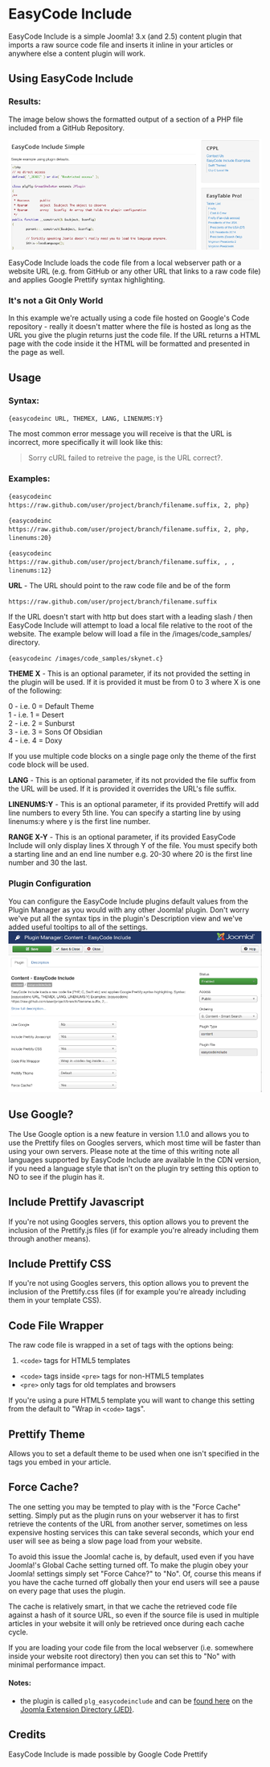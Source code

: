 # EasyCode Include
EasyCode Include is a simple Joomla! 3.x (and 2.5) content plugin that imports a raw source code file and inserts it inline in your articles or anywhere else a content plugin will work.

## Using EasyCode Include

### Results:

The image below shows the formatted output of a section of a PHP file included from a GitHub Repository.

![PHP Sample](readme_images/Default_Include_Example_-_PHP.png)

EasyCode Include loads the code file from a local webserver path or a website URL (e.g. from GitHub or any other URL that links to a raw code file) and applies Google Prettify syntax highlighting.

### It's not a Git Only World
In this example we're actually using a code file hosted on Google's Code repository - really it doesn't matter where the file is hosted as long as the URL you give the plugin returns just the code file. If the URL returns a HTML page with the code inside it the HTML will be formatted and presented in the page as well.

## Usage
### Syntax:

`{easycodeinc URL, THEMEX, LANG, LINENUMS:Y}`

The most common error message you will receive is that the URL is incorrect, more specifically it will look like this:

> Sorry cURL failed to retreive the page, is the URL correct?.

### Examples:

`{easycodeinc https://raw.github.com/user/project/branch/filename.suffix, 2, php}`


`{easycodeinc https://raw.github.com/user/project/branch/filename.suffix, 2, php, linenums:20}`


`{easycodeinc https://raw.github.com/user/project/branch/filename.suffix, , , linenums:12}`

**URL** - The URL should point to the raw code file and be of the form

`https://raw.github.com/user/project/branch/filename.suffix`

If the URL doesn't start with http but does start with a leading slash /  then EasyCode Include will attempt to load a local file relative to the root of the website. The example below will load a file in the /images/code_samples/ directory.

`{easycodeinc /images/code_samples/skynet.c}`

**THEME X** - This is an optional parameter, if its not provided the setting in the plugin will be used. If it is provided it must be from 0 to 3 where X is one of the following:

 0 - i.e. 0 = Default Theme  
 1 - i.e. 1 = Desert  
 2 - i.e. 2 = Sunburst  
 3 - i.e. 3 = Sons Of Obsidian  
 4 - i.e. 4 = Doxy

If you use multiple code blocks on a single page only the theme of the first code block will be used.

**LANG** - This is an optional parameter, if its not provided the file suffix from the URL will be used. If it is provided it overrides the URL's file suffix.

**LINENUMS:Y** - This is an optional parameter, if its provided Prettify will add line numbers to every 5th line. You can specify a starting line by using linenums:y where y is the first line number.

**RANGE X-Y** - This is an optional parameter, if its provided EasyCode Include will only display lines X through Y of the file. You must specify both a starting line and an end line number e.g. 20-30 where 20 is the first line number and 30 the last.

### Plugin Configuration
You can configure the EasyCode Include plugins default values from the Plugin Manager as you would with any other Joomla! plugin. Don't worry we've put all the syntax tips in the plugin's Description view and we've added useful tooltips to all of the settings.
![Plugin Settings](readme_images/Plugin_Settings.png)

## Use Google?
The Use Google option is a new feature in version 1.1.0 and allows you to use the Prettify files on Googles servers, which most time will be faster than using your own servers. Please note at the time of this writing note all languages supported by EasyCode Include are available In the CDN version, if you need a language style that isn't on the plugin try setting this option to NO to see if the plugin has it.

## Include Prettify Javascript
If you're not using Googles servers, this option allows you to prevent the inclusion of the Prettify.js files (if for example you're already including them through another means).

## Include Prettify CSS
If you're not using Googles servers, this option allows you to prevent the inclusion of the Prettify.css files (if for example you're already including them in your template CSS).

## Code File Wrapper
The raw code file is wrapped in a set of tags with the options being:

 1. `<code>` tags for HTML5 templates  
 - `<code>` tags inside `<pre>` tags for non-HTML5 templates  
 - `<pre>` only tags for old templates and browsers  

If you're using a pure HTML5 template you will want to change this setting from the default to "Wrap in `<code>` tags".

## Prettify Theme
Allows you to set a default theme to be used when one isn't specified in the tags you embed in your article.

## Force Cache?
The one setting you may be tempted to play with is the "Force Cache" setting. Simply put as the plugin runs on your webserver it has to first retrieve the contents of the URL from another server, sometimes on less expensive hosting services this can take several seconds, which your end user will see as being a slow page load from your website.

To avoid this issue the Joomla! cache is, by default, used even if you have Joomla!'s Global Cache setting turned off. To make the plugin obey your Joomla! settings simply set "Force Cahce?" to "No". Of, course this means if you have the cache turned off globally then your end users will see a pause on every page that uses the plugin.

The cache is relatively smart, in that we cache the retrieved code file against a hash of it source URL, so even if the source file is used in multiple articles in your website it will only be retrieved once during each cache cycle.

If you are loading your code file from the local webserver (i.e. somewhere inside your website root directory) then you can set this to "No" with minimal performance impact.

#### Notes:
- the plugin is called `plg_easycodeinclude` and can be [found here](https://extensions.joomla.org/extensions/extension/core-enhancements/coding-a-scripts-integration/easycode-include) on the [Joomla Extension Directory (JED)](http://extensions.joomla.org).

## Credits

EasyCode Include is made possible by Google Code Prettify
